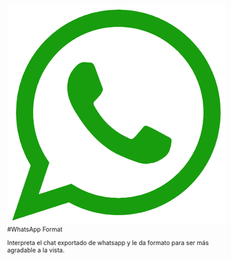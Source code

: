 ![image text](/whatsapp.png)
#WhatsApp Format

Interpreta el chat exportado de whatsapp y le da formato para ser más agradable a la vista.</h3>
